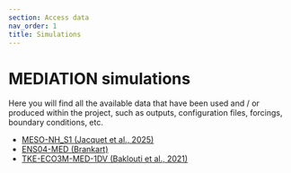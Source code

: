 ```yaml
---
section: Access data
nav_order: 1
title: Simulations
---
```


# MEDIATION simulations

Here you will find all the available data that have been used and / or produced within the project, such as outputs, configuration files, forcings, boundary conditions, etc.

* [MESO-NH_S1 (Jacquet et al., 2025)](https://github.com/MEDIATION-ocean/MEDIATION-simulations/MESO-NH-S1.md)
* [ENS04-MED (Brankart)](https://github.com/MEDIATION-ocean/MEDIATION-simulations/ENS04-MED.md)
* [TKE-ECO3M-MED-1DV (Baklouti et al., 2021)](https://github.com/MEDIATION-ocean/MEDIATION-simulations/TKE-Eco3M-Med-1DV.md)

